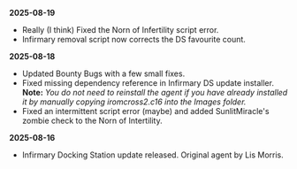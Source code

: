 **2025-08-19**
- Really (I think) Fixed the Norn of Infertility script error.
- Infirmary removal script now corrects the DS favourite count.

**2025-08-18**
- Updated Bounty Bugs with a few small fixes.
- Fixed missing dependency reference in Infirmary DS update installer.
  **Note:** *You do not need to reinstall the agent if you have already installed it by manually copying iromcross2.c16 into the Images folder.*
- Fixed an intermittent script error (maybe) and added SunlitMiracle's zombie check to the Norn of Intertility.

**2025-08-16**
- Infirmary Docking Station update released. Original agent by Lis Morris.
